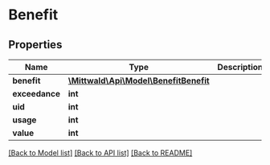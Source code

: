 # Benefit

## Properties
Name | Type | Description | Notes
------------ | ------------- | ------------- | -------------
**benefit** | [**\Mittwald\Api\Model\BenefitBenefit**](BenefitBenefit.md) |  | [optional] 
**exceedance** | **int** |  | [optional] 
**uid** | **int** |  | [optional] 
**usage** | **int** |  | [optional] 
**value** | **int** |  | [optional] 

[[Back to Model list]](../README.md#documentation-for-models) [[Back to API list]](../README.md#documentation-for-api-endpoints) [[Back to README]](../README.md)



